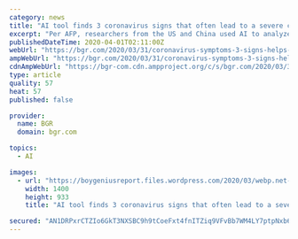 ```yaml
---
category: news
title: "AI tool finds 3 coronavirus signs that often lead to a severe case"
excerpt: "Per AFP, researchers from the US and China used AI to analyze data from 53 coronavirus patients across two hospitals in Wenzhou, China. The algorithms discovered three changes in the body that precipitate severe illness: Body aches, levels of enzyme alanine aminotransferase (ALT), and hemoglobin levels. ALT is a liver enzyme that’s tested to ..."
publishedDateTime: 2020-04-01T02:11:00Z
webUrl: "https://bgr.com/2020/03/31/coronavirus-symptoms-3-signs-helps-ai-predict-severe-covid-19-cases/"
ampWebUrl: "https://bgr.com/2020/03/31/coronavirus-symptoms-3-signs-helps-ai-predict-severe-covid-19-cases/amp/"
cdnAmpWebUrl: "https://bgr-com.cdn.ampproject.org/c/s/bgr.com/2020/03/31/coronavirus-symptoms-3-signs-helps-ai-predict-severe-covid-19-cases/amp/"
type: article
quality: 57
heat: 57
published: false

provider:
  name: BGR
  domain: bgr.com

topics:
  - AI

images:
  - url: "https://boygeniusreport.files.wordpress.com/2020/03/webp.net-resizeimage-1-9.jpg?quality=98&#038;strip=all"
    width: 1400
    height: 933
    title: "AI tool finds 3 coronavirus signs that often lead to a severe case"

secured: "AN1DRPxrCTZIo6GkT3NXSBC9h9tCoeFxt4fnITZiq9VFvBb7WM4LY7ptpNxb655sCeA8IHNj+M+UveMRyd6Bo2Z6kW0fwOneGS4oLCuuIVRb9bEeMl1DPJiJJeb6p7yNxa11/XXIZcQIJz+0umllL9W4fiIvejTF5HVDjjzTlUaGvn0ZghnnxJH+uEa4uoIlW0SJvTsTyv2S2qMB1mWTGVSosiCpquFJJ32j86CMNAtbZH+z/QXe6oYOuvP+LB6nf3PySvTG21n7ItuhHyjaMg6IQUqolVpXYF5e5z11wNIOhnU0dRW2XnOHvs6CH2pNvZ5sOHhu+ASBSZ0jz26qKuXpvuXbte3MoXxhSXSvu05AgUeevy6tpMPVkRqNorFic0i8Zo8scaDdxW+VfbEcfOmIp7UNOrWWYkaM/pTqoLvEI7gjbi4ZY9nDhsozkxPswaEFEdqt0dMU/yze1dGVubh15T+NbhHsFvLmbjAa6PM=;tcKmBPnE1niRD4zq5XQMGw=="
---
```



